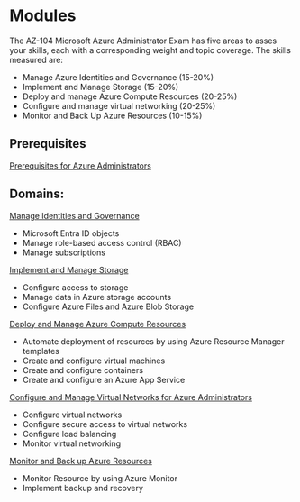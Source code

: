 # Modules 

The AZ-104 Microsoft Azure Administrator Exam has five areas to asses your skills, each with a corresponding weight and topic coverage. The skills measured are:

- Manage Azure Identities and Governance (15-20%)
- Implement and Manage Storage (15-20%)
- Deploy and manage Azure Compute Resources (20-25%)
- Configure and manage virtual networking (20-25%)
- Monitor and Back Up Azure Resources (10-15%)

## Prerequisites

[Prerequisites for Azure Administrators](01-modules/01-prerequisites-for-azure-administrators.md) 

## Domains:

[Manage Identities and Governance](01-modules/02-manage-identities-and-governance-in-azure.md)

- Microsoft Entra ID objects
- Manage role-based access control (RBAC)
- Manage subscriptions

[Implement and Manage Storage](01-modules/03-implement-and-manage-storage-in-azure.md)

- Configure access to storage
- Manage data in Azure storage accounts
- Configure Azure Files and Azure Blob Storage

[Deploy and Manage Azure Compute Resources](01-modules/04-deploy-and-manage-azure-compute-resources.md)

- Automate deployment of resources by using Azure Resource Manager templates
- Create and configure virtual machines
- Create and configure containers
- Create and configure an Azure App Service

[Configure and Manage Virtual Networks for Azure Administrators](01-modules/05-configure-and-manage-virtual-networks-for-azure-administrators.md)

- Configure virtual networks
- Configure secure access to virtual networks
- Configure load balancing
- Monitor virtual networking

[Monitor and Back up Azure Resources](01-modules/06-monitor-and-back-up-azure-resources.md)

- Monitor Resource by using Azure Monitor
- Implement backup and recovery
